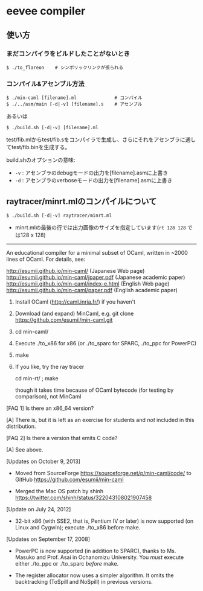# eevee compiler

## 使い方
### まだコンパイラをビルドしたことがないとき

    $ ./to_flareon    # シンボリックリンクが張られる

### コンパイル&アセンブル方法

    $ ./min-caml [filename].ml              # コンパイル
    $ ./../asm/main [-d|-v] [filename].s    # アセンブル

あるいは

    $ ./build.sh [-d|-v] [filename].ml

test/fib.mlからtest/fib.sをコンパイラで生成し、さらにそれをアセンブラに通してtest/fib.binを生成する。

build.shのオプションの意味:

* `-v` : アセンブラのdebugモードの出力を[filename].asmに上書き
* `-d` : アセンブラのverboseモードの出力を[filename].asmに上書き


## raytracer/minrt.mlのコンパイルについて

    $ ./build.sh [-d|-v] raytracer/minrt.ml

* minrt.mlの最後の行では出力画像のサイズを指定しています(`rt 128 128` では128 x 128)

---

An educational compiler for a minimal subset of OCaml, written in
~2000 lines of OCaml.  For details, see:

http://esumii.github.io/min-caml/ (Japanese Web page)
http://esumii.github.io/min-caml/jpaper.pdf (Japanese academic paper)
http://esumii.github.io/min-caml/index-e.html (English Web page)
http://esumii.github.io/min-caml/paper.pdf (English academic paper)

1. Install OCaml (http://caml.inria.fr/) if you haven't

2. Download (and expand) MinCaml, e.g.
   git clone https://github.com/esumii/min-caml.git

3. cd min-caml/

4. Execute ./to_x86 for x86
   (or ./to_sparc for SPARC, ./to_ppc for PowerPC)

5. make

6. If you like, try the ray tracer

     cd min-rt/ ; make

   though it takes time because of OCaml bytecode (for testing by
   comparison), not MinCaml

[FAQ 1] Is there an x86_64 version?

[A] There is, but it is left as an exercise for students and _not_
included in this distribution.

[FAQ 2] Is there a version that emits C code?

[A] See above.

[Updates on October 9, 2013]

- Moved from SourceForge https://sourceforge.net/p/min-caml/code/ to
  GitHub https://github.com/esumii/min-caml

- Merged the Mac OS patch by shinh
  https://twitter.com/shinh/status/322043108021907458

[Update on July 24, 2012]

- 32-bit x86 (with SSE2, that is, Pentium IV or later) is now
  supported (on Linux and Cygwin); execute ./to_x86 before make.

[Updates on September 17, 2008]

- PowerPC is now supported (in addition to SPARC), thanks to
  Ms. Masuko and Prof. Asai in Ochanomizu University.  You _must_
  execute either ./to_ppc or ./to_sparc _before_ make.

- The register allocator now uses a simpler algorithm.  It omits the
  backtracking (ToSpill and NoSpill) in previous versions.

